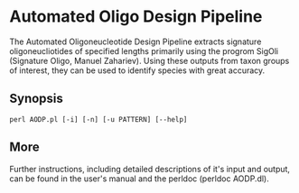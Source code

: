 Automated Oligo Design Pipeline
===============================

The Automated Oligoneucleotide Design Pipeline extracts signature oligoneucliotides of specified lengths primarily 
using the progrom SigOli (Signature Oligo, Manuel Zahariev). 
Using these outputs from taxon groups of interest, they can be used to identify species with great accuracy.

Synopsis
--------

	perl AODP.pl [-i] [-n] [-u PATTERN] [--help]

More
----

Further instructions, including detailed descriptions of it's input and output, can be found in the 
user's manual and the perldoc (perldoc AODP.dl).



